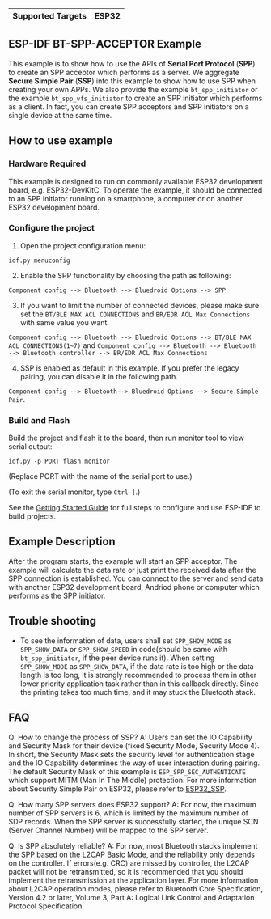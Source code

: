 | Supported Targets | ESP32 |
| ----------------- | ----- |

## ESP-IDF BT-SPP-ACCEPTOR Example

This example is to show how to use the APIs of **Serial Port Protocol** (**SPP**) to create an SPP acceptor which performs as a server. We aggregate **Secure Simple Pair** (**SSP**) into this example to show how to use SPP when creating your own APPs. We also provide the example `bt_spp_initiator` or the example `bt_spp_vfs_initiator` to create an SPP initiator which performs as a client. In fact, you can create SPP acceptors and SPP initiators on a single device at the same time.

## How to use example

### Hardware Required

This example is designed to run on commonly available ESP32 development board, e.g. ESP32-DevKitC. To operate the example, it should be connected to an SPP Initiator running on a smartphone, a computer or on another ESP32 development board.

### Configure the project

1. Open the project configuration menu:

```
idf.py menuconfig
```

2. Enable the SPP functionality by choosing the path as following:

`Component config --> Bluetooth --> Bluedroid Options --> SPP`

3. If you want to limit the number of connected devices, please make sure set the `BT/BLE MAX ACL CONNECTIONS` and `BR/EDR ACL Max Connections` with same value you want.

`Component config --> Bluetooth --> Bluedroid Options --> BT/BLE MAX ACL CONNECTIONS(1~7)`
and
`Component config --> Bluetooth --> Bluetooth --> Bluetooth controller --> BR/EDR ACL Max Connections`


4. SSP is enabled as default in this example. If you prefer the legacy pairing, you can disable it in the following path.

`Component config --> Bluetooth--> Bluedroid Options --> Secure Simple Pair`.

### Build and Flash

Build the project and flash it to the board, then run monitor tool to view serial output:

```
idf.py -p PORT flash monitor
```

(Replace PORT with the name of the serial port to use.)

(To exit the serial monitor, type ``Ctrl-]``.)

See the [Getting Started Guide](https://docs.espressif.com/projects/esp-idf/en/latest/get-started/index.html) for full steps to configure and use ESP-IDF to build projects.

## Example Description

After the program starts, the example will start an SPP acceptor. The example will calculate the data rate or just print the received data after the SPP connection is established. You can connect to the server and send data with another ESP32 development board, Andriod phone or computer which performs as the SPP initiator.

## Trouble shooting

- To see the information of data, users shall set `SPP_SHOW_MODE` as `SPP_SHOW_DATA` or `SPP_SHOW_SPEED` in code(should be same with `bt_spp_initiator`, if the peer device runs it). When setting `SPP_SHOW_MODE` as `SPP_SHOW_DATA`, if the data rate is too high or the data length is too long, it is strongly recommended to process them in other lower priority application task rather than in this callback directly. Since the printing takes too much time, and it may stuck the Bluetooth stack.

## FAQ
Q: How to change the process of SSP?
A: Users can set the IO Capability and Security Mask for their device (fixed Security Mode, Security Mode 4). In short, the Security Mask sets the security level for authentication stage and the IO Capability determines the way of user interaction during pairing. The default Security Mask of this example is `ESP_SPP_SEC_AUTHENTICATE` which support MITM (Man In The Middle) protection. For more information about Security Simple Pair on ESP32, please refer to [ESP32_SSP](./ESP32_SSP.md).


Q: How many SPP servers does ESP32 support?
A: For now, the maximum number of SPP servers is 6, which is limited by the maximum number of SDP records. When the SPP server is successfully started, the unique SCN (Server Channel Number) will be mapped to the SPP server.

Q: Is SPP absolutely reliable?
A: For now, most Bluetooth stacks implement the SPP based on the L2CAP Basic Mode, and the reliability only depends on the controller. If errors(e.g. CRC) are missed by controller, the L2CAP packet will not be retransmitted, so it is recommended that you should implement the retransmission at the application layer. For more information about L2CAP operation modes, please refer to Bluetooth Core Specification, Version 4.2 or later, Volume 3, Part A: Logical Link Control and Adaptation Protocol Specification.